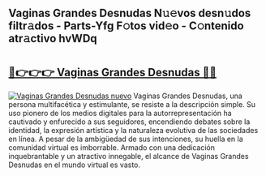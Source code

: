 ## Vaginas Grandes Desnudas N𝚞𝚎vos desn𝚞dos filtr𝚊dos - Parts-Yfg F𝚘tos vid𝚎o - C𝚘ntenido atr𝚊ctivo hvWDq

# <h2><a href="http://mb80r8.tromn.icu/?c=Vaginas+Grandes+Desnudas">🔗👉👉👉 Vaginas Grandes Desnudas 🔗🔗</a></h2>

[![Vaginas Grandes Desnudas nuevo](https://i.imgur.com/pEAQMta.gif)](http://mb80r8.tromn.icu/?c=Vaginas+Grandes+Desnudas)
Vaginas Grandes Desnudas, una persona multifacética y estimulante, se resiste a la descripción simple. Su uso pionero de los medios digitales para la autorrepresentación ha cautivado y enfurecido a sus seguidores, encendiendo debates sobre la identidad, la expresión artística y la naturaleza evolutiva de las sociedades en línea. A pesar de la ambigüedad de sus intenciones, su huella en la comunidad virtual es imborrable. Armado con una dedicación inquebrantable y un atractivo innegable, el alcance de Vaginas Grandes Desnudas en el mundo virtual es vasto.

